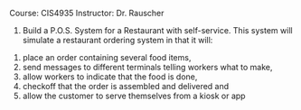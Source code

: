 Course: CIS4935
Instructor: Dr. Rauscher

1. Build a P.O.S. System for a Restaurant with self-service. This system will
simulate a restaurant ordering system in that it will:

  1) place an order containing several food items, 
  2) send messages to different terminals telling workers what to make, 
  3) allow workers to indicate that the food is done, 
  4) checkoff that the order is assembled and delivered and 
  5) allow the customer to serve themselves from a kiosk or app
